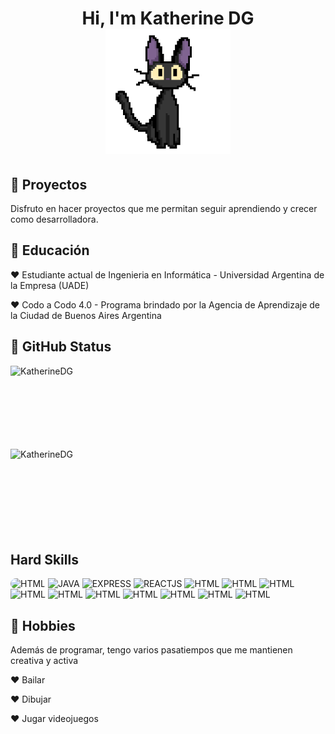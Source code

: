 <h1 align="center" > Hi, I'm Katherine DG <br> <img height="200" width="200" src="https://github.com/KatherineDG/KatherineDG/blob/main/kikigifKatherneDG.gif"> </h1>
<!--<img src="https://github.com/KatherineDG/KatherineDG/assets/103223178/9705619a-1919-4495-b895-ed9e2524167e">-->

<h2>🎀 Proyectos</h2>
Disfruto en hacer proyectos que me permitan seguir aprendiendo y crecer como desarrolladora.


<h2>🌷 Educación</h2>
<p>♥ Estudiante actual de Ingenieria en Informática - Universidad Argentina de la Empresa (UADE)</p>
<p>♥ Codo a Codo 4.0 - Programa brindado por la Agencia de Aprendizaje de la Ciudad de Buenos Aires Argentina</p>

<h2>🍄 GitHub Status</h2>

<p><img align="left" src="https://github-readme-stats.vercel.app/api/top-langs?username=KatherineDG&show_icons=true&theme=dark&locale=en&layout=compact&langs_count=10" alt="KatherineDG"/></p>

<br><br><br><br><br><br><br>

<p><img align="left" src="https://github-readme-streak-stats.herokuapp.com/?user=KatherineDG&theme=radical" alt="KatherineDG"/></p>


<br><br><br><br><br><br><br><br>

<h2>Hard Skills</h2>
<img src="https://github.com/KatherineDG/KatherineDG/assets/103223178/903802e0-b4d7-43aa-bcda-12048681b371" width="100" height="100" style="border-radius: 10px" alt="HTML" />
<img src="https://github.com/KatherineDG/KatherineDG/assets/103223178/9bc81809-ddd7-40ef-a7d8-9fc1d5cb1214" width="100" height="100" alt="JAVA" />
<img src="https://github.com/KatherineDG/KatherineDG/assets/103223178/2a938006-db33-41e1-8074-22668e11de77" width="100" height="100" alt="EXPRESS" />
<img src="https://github.com/KatherineDG/KatherineDG/assets/103223178/aebf93c4-5ea1-477b-b45a-fe298cd87147" width="100" height="100" alt="REACTJS" />
<img src="https://github.com/KatherineDG/KatherineDG/assets/103223178/d69a1981-3ba9-42f8-8acc-42bcfb4c2dc5" width="100" height="100" alt="HTML" />
<img src="https://github.com/KatherineDG/KatherineDG/assets/103223178/839c09e9-8669-4247-987d-ac5bb2dbb128" width="100" height="100" alt="HTML" />
<img src="https://github.com/KatherineDG/KatherineDG/assets/103223178/2d42386c-448a-4b7b-ae2b-59aedb02b784" width="100" height="100" alt="HTML" />
<img src="https://github.com/KatherineDG/KatherineDG/assets/103223178/172d002b-ce38-4d0f-b393-d7430db44c6f" width="100" height="100" alt="HTML" />
<img src="https://github.com/KatherineDG/KatherineDG/assets/103223178/943fb435-259b-4655-bd7f-382bed75187c" width="100" height="100" alt="HTML" />
<img src="https://github.com/KatherineDG/KatherineDG/assets/103223178/e573e82a-0156-4398-833a-efab63b06e1c" width="100" height="100" alt="HTML" />
<img src="https://github.com/KatherineDG/KatherineDG/assets/103223178/cd8c6c28-7417-40e0-8c9b-cba412fc3256" width="100" height="100" alt="HTML" />
<img src="https://github.com/KatherineDG/KatherineDG/assets/103223178/188fbc58-b195-41ca-a5f3-63f70fab7161" width="100" height="100" alt="HTML" />
<img src="https://github.com/KatherineDG/KatherineDG/assets/103223178/29b73cc6-e9cf-478c-bed0-f90cc58e36c1" width="100" height="100" alt="HTML" />
<img src="https://github.com/KatherineDG/KatherineDG/assets/103223178/1fc16253-8b40-417a-b7a3-edc4e2b3dffa" width="100" height="100" alt="HTML" />


<h2>🍨 Hobbies</h2>
<p>Además de programar, tengo varios pasatiempos que me mantienen creativa y activa</p>
<p>♥ Bailar</p>
<p>♥ Dibujar</p>
<p>♥ Jugar videojuegos</p>

<!--
**KatherineDG/KatherineDG** is a ✨ _special_ ✨ repository because its `README.md` (this file) appears on your GitHub profile.

Here are some ideas to get you started:

- 🔭 I’m currently working on ...
- 🌱 I’m currently learning ...
- 👯 I’m looking to collaborate on ...
- 🤔 I’m looking for help with ...
- 💬 Ask me about ...
- 📫 How to reach me: ...
- 😄 Pronouns: ...
- ⚡ Fun fact: ...
-->
